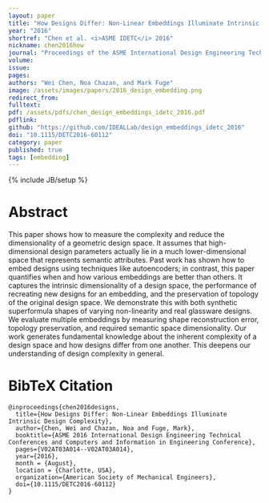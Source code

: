 ```yaml
---
layout: paper
title: "How Designs Differ: Non-Linear Embeddings Illuminate Intrinsic Design Complexity"
year: "2016"
shortref: "Chen et al. <i>ASME IDETC</i> 2016"
nickname: chen2016how
journal: "Proceedings of the ASME International Design Engineering Technical Conferences"
volume: 
issue: 
pages: 
authors: "Wei Chen, Noa Chazan, and Mark Fuge"
image: /assets/images/papers/2016_design_embedding.png
redirect_from: 
fulltext: 
pdf: /assets/pdfs/chen_design_embeddings_idetc_2016.pdf
pdflink: 
github: "https://github.com/IDEALLab/design_embeddings_idetc_2016"
doi: "10.1115/DETC2016-60112"
category: paper
published: true
tags: [embedding]
---
```

{% include JB/setup %}

# Abstract 

This paper shows how to measure the complexity and reduce the dimensionality of a geometric design space. It assumes that high-dimensional design parameters actually lie in a much lower-dimensional space that represents semantic attributes. Past work has shown how to embed designs using techniques like autoencoders; in contrast, this paper quantifies when and how various embeddings are better than others. It captures the intrinsic dimensionality of a design space, the performance of recreating new designs for an embedding, and the preservation of topology of the original design space. We demonstrate this with both synthetic superformula shapes of varying non-linearity and real glassware designs. We evaluate multiple embeddings by measuring shape reconstruction error, topology preservation, and required semantic space dimensionality. Our work generates fundamental knowledge about the inherent complexity of a design space and how designs differ from one another. This deepens our understanding of design complexity in general.


# BibTeX Citation

```
@inproceedings{chen2016designs,
  title={How Designs Differ: Non-Linear Embeddings Illuminate Intrinsic Design Complexity},
  author={Chen, Wei and Chazan, Noa and Fuge, Mark},
  booktitle={ASME 2016 International Design Engineering Technical Conferences and Computers and Information in Engineering Conference},
  pages={V02AT03A014--V02AT03A014},
  year={2016},
  month = {August},
  location = {Charlotte, USA},
  organization={American Society of Mechanical Engineers},
  doi={10.1115/DETC2016-60112}
}
```
